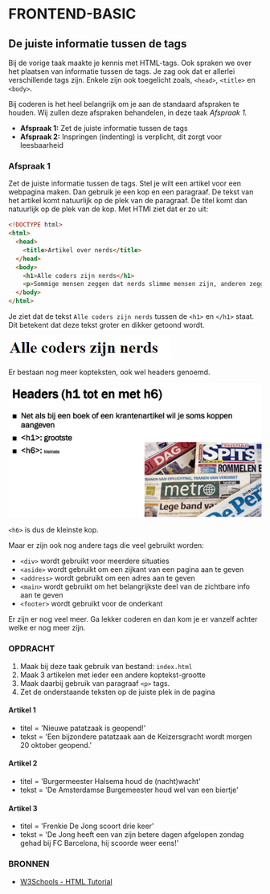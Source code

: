 # FRONTEND-BASIC

## De juiste informatie tussen de tags

Bij de vorige taak maakte je kennis met HTML-tags. Ook spraken we over het plaatsen van informatie tussen de tags. Je zag ook dat er allerlei verschillende tags zijn. Enkele zijn ook toegelicht zoals, `<head>`, `<title>` en `<body>`.

Bij coderen is het heel belangrijk om je aan de standaard afspraken te houden. Wij zullen deze afspraken behandelen, in deze taak _Afspraak 1._

- __Afspraak 1:__ Zet de juiste informatie tussen de tags
- __Afspraak 2:__ Inspringen (indenting) is verplicht, dit zorgt voor leesbaarheid

### Afspraak 1

Zet de juiste informatie tussen de tags. Stel je wilt een artikel voor een webpagina maken. Dan gebruik je een kop en een paragraaf. De tekst van het artikel komt natuurlijk op de plek van de paragraaf. De titel komt dan natuurlijk op de plek van de kop.
Met HTMl ziet dat er zo uit:

```html
<!DOCTYPE html>
<html>
  <head>
    <title>Artikel over nerds</title>
  </head>
  <body>
    <h1>Alle coders zijn nerds</h1>
    <p>Sommige mensen zeggen dat nerds slimme mensen zijn, anderen zeggen dat nerds gewoon nieuwsgierige mensen zijn.</p>
  </body>
</html>
```

Je ziet dat de tekst `Alle coders zijn nerds` tussen de `<h1>` en `</h1>` staat. Dit betekent dat deze tekst groter en dikker getoond wordt.

![Koptekst](images/kop.png)

Er bestaan nog meer kopteksten, ook wel headers genoemd.

![Koptekst](images/koppen.png)

`<h6>` is dus de kleinste kop.

Maar er zijn ook nog andere tags die veel gebruikt worden:

- `<div>` wordt gebruikt voor meerdere situaties
- `<aside>` wordt gebruikt om een zijkant van een pagina aan te geven
- `<address>` wordt gebruikt om een adres aan te geven
- `<main>` wordt gebruikt om het belangrijkste deel van de zichtbare info aan te geven
- `<footer>` wordt gebruikt voor de onderkant

Er zijn er nog veel meer. Ga lekker coderen en dan kom je er vanzelf achter welke er nog meer zijn.

### OPDRACHT

1. Maak bij deze taak gebruik van bestand: `index.html`
2. Maak 3 artikelen met ieder een andere koptekst-grootte
3. Maak daarbij gebruik van paragraaf `<p>` tags.
4. Zet de onderstaande teksten op de juiste plek in de pagina

#### Artikel 1

- titel = 'Nieuwe patatzaak is geopend!'
- tekst = 'Een bijzondere patatzaak aan de Keizersgracht wordt morgen 20 oktober geopend.'

#### Artikel 2

- titel = 'Burgermeester Halsema houd de (nacht)wacht'
- tekst = 'De Amsterdamse Burgemeester houd wel van een biertje'

#### Artikel 3

- titel = 'Frenkie De Jong scoort drie keer'
- tekst = 'De Jong heeft een van zijn betere dagen afgelopen zondag gehad bij FC Barcelona, hij scoorde weer eens!'

### BRONNEN

- [W3Schools - HTML Tutorial](https://www.w3schools.com/html/)
